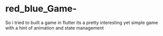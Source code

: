 # red_blue_Game-
So i tried to built a game in flutter its a pretty interesting yet simple game with a hint of animation and state management
